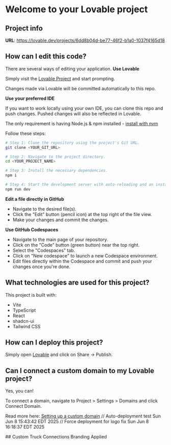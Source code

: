 # Welcome to your Lovable project

## Project info

**URL**: https://lovable.dev/projects/6dd8b04d-be77-46f2-b1a0-1037f4165d18

## How can I edit this code?

There are several ways of editing your application.
**Use Lovable**

Simply visit the [Lovable Project](https://lovable.dev/projects/6dd8b04d-be77-46f2-b1a0-1037f4165d18) and start prompting.

Changes made via Lovable will be committed automatically to this repo.

**Use your preferred IDE**

If you want to work locally using your own IDE, you can clone this repo and push changes. Pushed changes will also be reflected in Lovable.

The only requirement is having Node.js & npm installed - [install with nvm](https://github.com/nvm-sh/nvm#installing-and-updating)

Follow these steps:

```sh
# Step 1: Clone the repository using the project's Git URL.
git clone <YOUR_GIT_URL>

# Step 2: Navigate to the project directory.
cd <YOUR_PROJECT_NAME>

# Step 3: Install the necessary dependencies.
npm i

# Step 4: Start the development server with auto-reloading and an instant preview.
npm run dev
```

**Edit a file directly in GitHub**

- Navigate to the desired file(s).
- Click the "Edit" button (pencil icon) at the top right of the file view.
- Make your changes and commit the changes.

**Use GitHub Codespaces**

- Navigate to the main page of your repository.
- Click on the "Code" button (green button) near the top right.
- Select the "Codespaces" tab.
- Click on "New codespace" to launch a new Codespace environment.
- Edit files directly within the Codespace and commit and push your changes once you're done.

## What technologies are used for this project?

This project is built with:

- Vite
- TypeScript
- React
- shadcn-ui
- Tailwind CSS

## How can I deploy this project?

Simply open [Lovable](https://lovable.dev/projects/6dd8b04d-be77-46f2-b1a0-1037f4165d18) and click on Share -> Publish.

## Can I connect a custom domain to my Lovable project?

Yes, you can!

To connect a domain, navigate to Project > Settings > Domains and click Connect Domain.

Read more here: [Setting up a custom domain](https://docs.lovable.dev/tips-tricks/custom-domain#step-by-step-guide)
// Auto-deployment test Sun Jun  8 15:43:42 EDT 2025
// Force deployment for logo fix Sun Jun  8 16:18:37 EDT 2025

 
 # #   C u s t o m   T r u c k   C o n n e c t i o n s   B r a n d i n g   A p p l i e d 
 
 